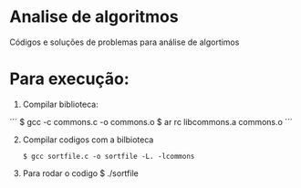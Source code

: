 # Analise de algoritmos
 Códigos e soluções de problemas para análise de algortimos

 # Para execução:
 1. Compilar biblioteca:

´´´
        $ gcc -c commons.c -o commons.o
        $ ar rc libcommons.a commons.o
´´´
       
        
 2. Compilar codigos com a bilbioteca
   
        $ gcc sortfile.c -o sortfile -L. -lcommons
       
 3. Para rodar o codigo
        $ ./sortfile
